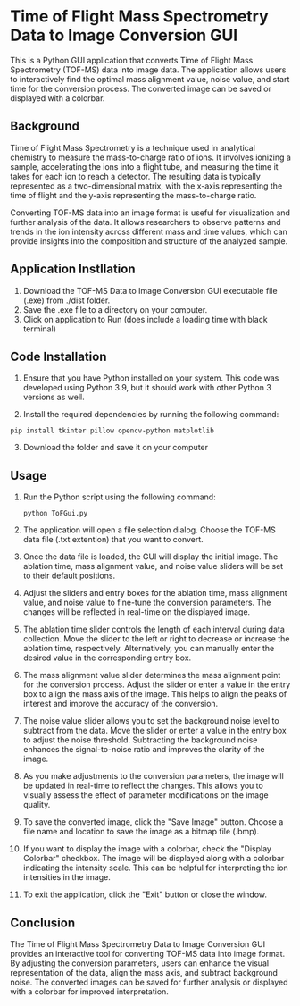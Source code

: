 # Time of Flight Mass Spectrometry Data to Image Conversion GUI
This is a Python GUI application that converts Time of Flight Mass Spectrometry (TOF-MS) data into image data. The application allows users to interactively find the optimal mass alignment value, noise value, and start time for the conversion process. The converted image can be saved or displayed with a colorbar.

## Background
Time of Flight Mass Spectrometry is a technique used in analytical chemistry to measure the mass-to-charge ratio of ions. It involves ionizing a sample, accelerating the ions into a flight tube, and measuring the time it takes for each ion to reach a detector. The resulting data is typically represented as a two-dimensional matrix, with the x-axis representing the time of flight and the y-axis representing the mass-to-charge ratio.

Converting TOF-MS data into an image format is useful for visualization and further analysis of the data. It allows researchers to observe patterns and trends in the ion intensity across different mass and time values, which can provide insights into the composition and structure of the analyzed sample.

## Application Instllation
1. Download the TOF-MS Data to Image Conversion GUI executable file (.exe) from ./dist folder.
2. Save the .exe file to a directory on your computer.
3. Click on application to Run (does include a loading time with black terminal)

## Code Installation
1. Ensure that you have Python installed on your system. This code was developed using Python 3.9, but it should work with other Python 3 versions as well.

2. Install the required dependencies by running the following command:


```
pip install tkinter pillow opencv-python matplotlib
```

3. Download the folder and save it on your computer

## Usage
1. Run the Python script using the following command:

    ```python ToFGui.py```

2. The application will open a file selection dialog. Choose the TOF-MS data file (.txt extention) that you want to convert.

3. Once the data file is loaded, the GUI will display the initial image. The ablation time, mass alignment value, and noise value sliders will be set to their default positions.

4. Adjust the sliders and entry boxes for the ablation time, mass alignment value, and noise value to fine-tune the conversion parameters. The changes will be reflected in real-time on the displayed image.

5. The ablation time slider controls the length of each interval during data collection. Move the slider to the left or right to decrease or increase the ablation time, respectively. Alternatively, you can manually enter the desired value in the corresponding entry box.

6. The mass alignment value slider determines the mass alignment point for the conversion process. Adjust the slider or enter a value in the entry box to align the mass axis of the image. This helps to align the peaks of interest and improve the accuracy of the conversion.

7. The noise value slider allows you to set the background noise level to subtract from the data. Move the slider or enter a value in the entry box to adjust the noise threshold. Subtracting the background noise enhances the signal-to-noise ratio and improves the clarity of the image.

8. As you make adjustments to the conversion parameters, the image will be updated in real-time to reflect the changes. This allows you to visually assess the effect of parameter modifications on the image quality.

9. To save the converted image, click the "Save Image" button. Choose a file name and location to save the image as a bitmap file (.bmp).

10. If you want to display the image with a colorbar, check the "Display Colorbar" checkbox. The image will be displayed along with a colorbar indicating the intensity scale. This can be helpful for interpreting the ion intensities in the image.

11. To exit the application, click the "Exit" button or close the window.


## Conclusion
The Time of Flight Mass Spectrometry Data to Image Conversion GUI provides an interactive tool for converting TOF-MS data into image format. By adjusting the conversion parameters, users can enhance the visual representation of the data, align the mass axis, and subtract background noise. The converted images can be saved for further analysis or displayed with a colorbar for improved interpretation.
